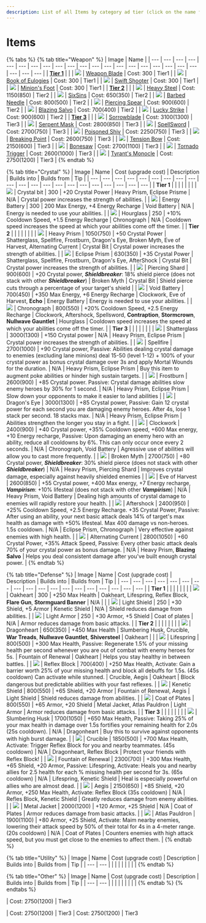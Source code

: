 ```yaml
---
description: List of all Items by category ad tier (click on the name for details)
---
```


# Items

{% tabs %}
{% tab title="Weapon" %}
| Image | Name |
| --- | --- | --- | --- | --- | --- | --- | --- | --- | --- | --- | --- | --- | --- | --- | --- | --- | --- | --- | --- | --- | --- | --- |
| [**Tier 1**](weapon-item-details.md#tier-1) |  |
| ![](../.gitbook/assets/weapon-blade.png) | [Weapon Blade](weapon-item-details.md#weapon-blade) \| Cost: 300 \| Tier1 |
| ![](../.gitbook/assets/book-of-eulogies.png) | [Book of Eulogies](weapon-item-details.md#book-of-eulogies) \| Cost: 300 \| Tier1 |
| ![](../.gitbook/assets/swift-shooter.png) | [Swift Shooter](weapon-item-details.md#swift-shooter) \| Cost: 300 \| Tier1 |
| ![](../.gitbook/assets/minions-foot.png) | [Minion's Foot](weapon-item-details.md#minion's-foot) \| Cost: 300 \| Tier1 |
| [**Tier 2**](weapon-item-details.md#tier-2) |  |
| ![](../.gitbook/assets/heavy-steel.png) | [ Heavy Steel](weapon-item-details.md#heavy-steel) \| Cost:  1150\(850\) \| Tier2 |
| ![](../.gitbook/assets/six-sins.png) |  [SixSins](weapon-item-details.md#sixsins) \| Cost:  650\(350\) \| Tier2 |
| ![](../.gitbook/assets/barbed-needle.png) |  [Barbed Needle](weapon-item-details.md#barbed-needle) \| Cost:  800\(500\) \| Tier2 |
| ![](../.gitbook/assets/piercing-spear.png) |  [Piercing Spear](weapon-item-details.md#piercing-spear) \| Cost:  900\(600\) \| Tier2 |
| ![](../.gitbook/assets/blazing-salvo.png) | [Blazing Salvo](weapon-item-details.md#blazing-salvo) \| Cost:  700\(400\) \| Tier2 |
| ![](../.gitbook/assets/lucky-strike.png) | [Lucky Strike](weapon-item-details.md#lucky-strike) \| Cost:  900\(600\) \| Tier2 |
| [**Tier 3**](weapon-item-details.md#tier-3) |  |
| ![](../.gitbook/assets/sorrowblade.png) | [Sorrowblade](weapon-item-details.md#sorrowblade) \| Cost:  3100\(1300\) \| Tier3 |
| ![](../.gitbook/assets/serpent-mask.png) | [Serpent Mask](weapon-item-details.md#serpent-mask) \| Cost:  2800\(850\) \| Tier3 |
| ![](../.gitbook/assets/image%20%2859%29.png) | [SpellSword](weapon-item-details.md#spellsword) \| Cost:  2700\(750\) \| Tier3 |
| ![](../.gitbook/assets/poisoned-shiv%20%281%29.png) | [Poisoned Shiv](weapon-item-details.md#poisoned-shiv) \| Cost:  2250\(750\) \| Tier3 |
| ![](../.gitbook/assets/breaking-point.png) | [Breaking Point](weapon-item-details.md#breaking-point) \| Cost:  2600\(750\) \| Tier3 |
| ![](../.gitbook/assets/tension-bow.png) | [Tension Bow](weapon-item-details.md#tension-bow) \| Cost:  2150\(600\) \| Tier3 |
| ![](../.gitbook/assets/bonesaw.png) | [Bonesaw](weapon-item-details.md#bonesaw) \| Cost:  2700\(1100\) \| Tier3 |
| ![](../.gitbook/assets/tornado-trigger.png) | [Tornado Trigger](weapon-item-details.md#tornado-trigger) \| Cost:  2600\(1000\) \| Tier3 |
| ![](../.gitbook/assets/tyrants-monocle.png) | [Tyrant's Monocle](weapon-item-details.md#tyrant's-monocle) \| Cost: 2750\(1200\) \| Tier3 |
{% endtab %}

{% tab title="Crystal" %}
| Image | Name | Cost \(upgrade cost\) | Description | Builds into | Builds from | Tip |
| --- | --- | --- | --- | --- | --- | --- | --- | --- | --- | --- | --- | --- | --- | --- | --- | --- | --- | --- | --- | --- |
| **Tier 1** |  |  |  |  |  |  |
| ![](../.gitbook/assets/image%20%2860%29.png) | Crystal bit | 300 |  +20 Crystal Power | Heavy Prism, Eclipse Prisme | N/A | Crystal power increases the strength of abilities. |
| ![](../.gitbook/assets/image%20%2827%29.png) | Energy Battery | 300 | 200 Max Energy, +4 Energy Recharge | Void Battery |  N/A | Energy is needed to use your abilities. |
| ![](../.gitbook/assets/image%20%2849%29.png) | Hourglass | 250 | +10% Cooldown Speed, +1.5 Energy Recharge | Chronograph |  N/A | Cooldown speed increases the speed at which your abilities come off the timer. |
| **Tier 2** |  |  |  |  |  |  |
| ![](../.gitbook/assets/image%20%2829%29.png) | Heavy Prism | 1050\(750\) |  +50 Crystal Power | Shatterglass, Spellfire, Frostburn, Dragon's Eye, Broken Myth, Eve of Harvest, Alternating Current | Crystal Bit | Crystal power increases the strength of abilities. |
| ![](../.gitbook/assets/image%20%2866%29.png) | Eclipse Prism | 630\(350\) |  +35 Crystal Power | Shatterglass, Spellfire, Frostburn, Dragon's Eye, AfterShock | Crystal Bit |  Crystal power increases the strength of abilities. |
| ![](../.gitbook/assets/image%20%2882%29.png) | Piercing Shard | 900\(600\) | +20 Crystal power, _**Shieldbreaker**_: 18% shield pierce \(does not stack with other _**Shieldbreaker**_\) | Broken Myth | Crystal Bit | Shield pierce cuts through a percentage of your target's shield |
| ![](../.gitbook/assets/image%20%2854%29.png) | Void Battery | 700\(450\) | +350 Max Energy, +6 Energy Recharge | Clockwork, Eve of Harvest, **Echo** | Energy Battery | Energy is needed to use your abilities. |
| ![](../.gitbook/assets/image%20%2835%29.png) | Chronograph | 800\(550\) | +20% Cooldown Speed, +2.5 Energy Recharge | Clockwork, Aftershock, Spellsword, **Contraption**, **Stormcrown**, **Nullwave Gauntlet** | Hourglass | Cooldown speed increases the speed at which your abilities come off the timer. |
| **Tier 3** |  |  |  |  |  |  |
| ![](../.gitbook/assets/image%20%2880%29.png) | Shatterglass | 3000\(1300\) | +150 Crystal power |  N/A | Heavy Prism, Eclipse Prism | Crystal power increases the strength of abilities. |
| ![](../.gitbook/assets/image%20%2874%29.png) | Spellfire | 2700\(1000\) | +90 Crystal power, Passive: Abilities dealing crystal damage to enemies \(excluding lane minions\) deal 15-50 \(level 1-12\) + 100% of your crystal power as bonus crystal damage over 3s and apply Mortal Wounds for the duration. |  N/A | Heavy Prism, Eclipse Prism | Buy this item to augment poke abilities or hinder high sustain targets.  |
| ![](../.gitbook/assets/image%20%2830%29.png) | Frostburn | 2600\(900\) | +85 Crystal power. Passive: Crystal damage abilities slow enemy heroes by 30% for 1 second. |  N/A | Heavy Prism, Eclipse Prism | Slow down your opponents to make it easier to land abilities |
| ![](../.gitbook/assets/image%20%2858%29.png) | Dragon's Eye | 3000\(1300\) | +85 Crystal power, Passive: Gain 12 crystal power for each second you are damaging enemy heroes. After 4s, lose 1 stack per second. 18 stacks max. |  N/A | Heavy Prism, Eclipse Prism | Abilities strengthen the longer you stay in a fight. |
| ![](../.gitbook/assets/image%20%2876%29.png) | Clockwork | 2400\(900\) | +40 Crystal power, +35% Cooldown speed, +600 Max energy, +10 Energy recharge, Passive: Upon damaging an enemy hero with an ability, reduce all cooldowns by 6%. This can only occur once every 2 seconds. |  N/A | Chronograph, Void Battery | Agressive use of abilities will allow you to cast more frequently. |
| ![](../.gitbook/assets/image%20%2848%29.png) | Broken Myth | 2700\(750\) | +80 Crystal power, _**Shieldbreaker**_: 30% shield pierce \(does not stack with other _**Shieldbreaker**_\) |  N/A | Heavy Prism, Piercing Shard | Improves crystal damage, especially against heavily shielded enemies |
| ![](../.gitbook/assets/image%20%2823%29.png) | Eve of Harvest | 2600\(850\) | +55 Crystal power, +400 Max energy, +7 Energy recharge,  _**Vampirism**_: +10% lifesteal \(does not stack with other _**Vampirism**_\) |  N/A | Heavy Prism, Void Battery | Dealing high amounts of crystal damage to enemies will rapidly restore your health. |
| ![](../.gitbook/assets/image%20%2850%29.png) | Aftershock | 2400\(950\) | +25% Cooldown Speed, +2.5 Energy Recharge. +35 Crystal Power, Passive: After using an ability, your next basic attack deals 14% of target's max health as damage with +50% lifesteal. Max 400 damage vs non-heroes. 1.5s cooldown. |  N/A | Eclipse Prism, Chronograph | Very effective against enemies with high health. |
| ![](../.gitbook/assets/image%20%2815%29.png) | Alternating Current | 2800\(1050\) | +60 Crystal Power, +35% Attack Speed, Passive: Every other basic attack deals 70% of your crystal power as bonus damage. |  N/A | Heavy Prism, **Blazing Salvo** | Helps you deal consistent damage after you've built enough crystal power. |
{% endtab %}

{% tab title="Defense" %}
| Image | Name | Cost \(upgrade cost\) | Description | Builds into | Builds from | Tip |
| --- | --- | --- | --- | --- | --- | --- | --- | --- | --- | --- | --- | --- | --- | --- | --- | --- | --- |
| **Tier 1** |  |  |  |  |  |  |
| ![](../.gitbook/assets/image%20%2861%29.png) | Oakheart | 300 |  +250 Max Health | Oakheart, Lifespring, Reflex Block,  **Flare Gun**, **Stormguard Banner** | N/A |  |
| ![](../.gitbook/assets/image%20%2813%29.png) | Light Shield | 250 | +30 Shield, +5 Armor | Kenetic Shield | N/A | Shield reduces damage from abilities. |
| ![](../.gitbook/assets/image%20%2868%29.png) | Light Armor | 250 | +30 Armor, +5 Shield | Coat of plates | N/A | Armor reduces damage from basic attacks. |
| **Tier 2** |  |  |  |  |  |  |
| ![](../.gitbook/assets/image%20%2826%29.png) | Dragonheart | 650\(350\) | +450 Max Health | Slumbering Husk, Crucible, **War Treads**, **Nullwave Gauntlet**, **Shiversteel** | Oakheart |  |
| ![](../.gitbook/assets/image%20%2833%29.png) | Lifespring | 800\(500\) | +300 Max Health, Passive: Regenerate 1.5% of your missing health per second whenever you are out of combat with enemy heroes for 5s. | Fountain of Renewal | Oakheart | Helps you stay healthy in between battles. |
| ![](../.gitbook/assets/image%20%2810%29.png) | Reflex Block | 700\(400\) | +250 Max Health, Activate: Gain a barrier worth 25% of your missing health and block all debuffs for 1.5s. \(45s cooldown\) Can activate while stunned. | Crucible, Aegis | Oakheart | Block dangerous but predictable abilities with your fast reflexes. |
| ![](../.gitbook/assets/image%20%2838%29.png) | Kenetic Shield | 800\(550\) | +65 Shield, +20 Armor | Fountain of Renewal, Aegis | Light Shield | Shield reduces damage from abilities. |
| ![](../.gitbook/assets/image%20%2872%29.png) | Coat of Plates | 800\(550\) | +65 Armor, +20 Shield | Metal Jacket, Atlas Pauldron | Light Armor | Armor reduces damage from basic attacks. |
| **Tier 3** |  |  |  |  |  |  |
| ![](../.gitbook/assets/image%20%2884%29.png) | Slumbering Husk | 1700\(1050\) | +650 Max Health, Passive: Taking 25% of your max health in damage over 1.5s fortifies your remaining health for 2.0s \(25s cooldown\). | N/A | Dragonheart | Buy this to survive against opponents with high burst damage. |
| ![](../.gitbook/assets/image%20%2857%29.png) | Crucible | 1850\(500\) | +700 Max Health, Activate: Trigger Reflex Block for you and nearby teammates. \(45s cooldown\) | N/A | Dragonheart, Reflex Block | Protect your friends with Reflex Block! |
| ![](../.gitbook/assets/image%20%2883%29.png) | Fountain of Renewal | 2300\(700\) | +300 Max Health, +65 Shield, +20 Armor, Passive: Lifespring, Activate: Heals you and nearby allies for 2.5 health for each % missing health per second for 3s. \(65s cooldown\) | N/A | Lifespring, Kenetic Shield | Heal is especially powerful on allies who are almost dead. |
| ![](../.gitbook/assets/image%20%2843%29.png) | Aegis | 2150\(650\) | +85 Shield, +20 Armor, +250 Max Health, Activate: Reflex Block \(35s cooldown\) | N/A | Refles Block, Kenetic Shield | Greatly reduces damage from enemy abilities. |
| ![](../.gitbook/assets/image%20%2825%29.png) | Metal Jacket | 2000\(1200\) | +120 Armor, +25 Shield | N/A | Coat of Plates | Armor reduces damage from basic attacks. |
| ![](../.gitbook/assets/image%20%2819%29.png) | Atlas Pauldron | 1900\(1100\) | +80 Armor, +25 Shield, Activate: Maim nearby enemies, lowering their attack speed by 50% of their total for 4s in a 4-meter range. \(20s cooldown\) | N/A | Coat of Plates |   Counters enemies with high attack speed, but you must get close to the enemies to affect them. |
{% endtab %}

{% tab title="Utility" %}
| Image | Name | Cost \(upgrade cost\) | Description | Builds into | Builds from | Tip |
| --- | --- |
|  |  |  |  |  |  |  |
{% endtab %}

{% tab title="Other" %}
| Image | Name | Cost \(upgrade cost\) | Description | Builds into | Builds from | Tip |
| --- | --- |
|  |  |  |  |  |  |  |
{% endtab %}
{% endtabs %}

 \| Cost: 2750\(1200\) \| Tier3

 \| Cost: 2750\(1200\) \| Tier3 \| Cost: 2750\(1200\) \| Tier3

